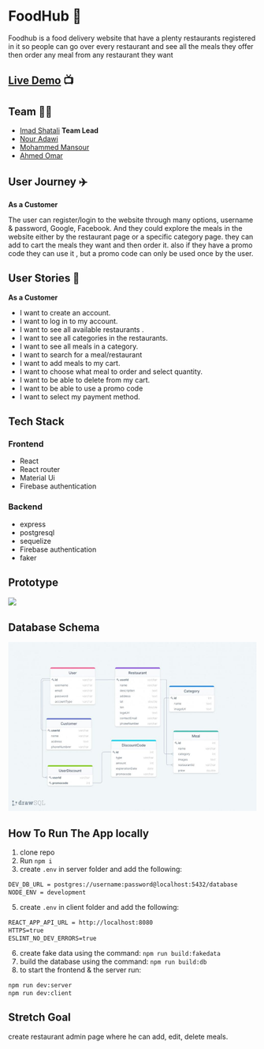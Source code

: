 # FoodHub 🍔

Foodhub is a food delivery website that have a plenty restaurants registered in it so people can go over every restaurant and see all the meals they offer then order any meal from any restaurant they want

## [Live Demo](http://food-hub-gsg.herokuapp.com/) 📺

## Team :woman_technologist:

- [Imad Shatali](https://github.com/Amoodaa) **Team Lead**
- [Nour Adawi](https://github.com/NourAdawi)
- [Mohammed Mansour](https://github.com/M7Mansour)
- [Ahmed Omar](https://github.com/Ahmad-Omar)

## User Journey :airplane:

**As a Customer**

The user can register/login to the website through many options, username & password, Google, Facebook. And they could explore the meals in the website either by the restaurant page or a specific category page. they can add to cart the meals they want and then order it. also if they have a promo code they can use it , but a promo code can only be used once by the user.

## User Stories :open_book:

**As a Customer**

- I want to create an account.
- I want to log in to my account.
- I want to see all available restaurants .
- I want to see all categories in the restaurants.
- I want to see all meals in a category.
- I want to search for a meal/restaurant
- I want to add meals to my cart.
- I want to choose what meal to order and select quantity.
- I want to be able to delete from my cart.
- I want to be able to use a promo code
- I want to select my payment method.

## Tech Stack

### Frontend

- React
- React router
- Material Ui
- Firebase authentication

### Backend

- express
- postgresql
- sequelize
- Firebase authentication
- faker

## Prototype

![](https://i.imgur.com/5hUlSS0.png)

## Database Schema

![](https://github.com/M7Mansour/Calculator/blob/master/opengraph.jpeg)

## How To Run The App locally

1. clone repo
2. Run `npm i`
3. create `.env` in server folder and add the following:

```
DEV_DB_URL = postgres://username:password@localhost:5432/database
NODE_ENV = development
```

5. create `.env` in client folder and add the following:

```
REACT_APP_API_URL = http://localhost:8080
HTTPS=true
ESLINT_NO_DEV_ERRORS=true
```

6. create fake data using the command: `npm run build:fakedata `
7. build the database using the command: `npm run build:db`
8. to start the frontend & the server run:

```
npm run dev:server
npm run dev:client
```

## Stretch Goal

create restaurant admin page where he can add, edit, delete meals.
